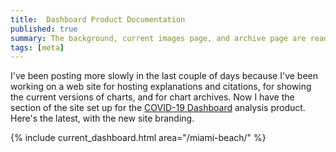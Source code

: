 ```yaml
---
title:  Dashboard Product Documentation
published: true
summary: The background, current images page, and archive page are ready.
tags: [meta]
---
```


I've been posting more slowly in the last couple of days because I've been
working on a web site for hosting explanations and citations, for showing the
current versions of charts, and for chart archives.  Now I have the section
of the site set up for the [COVID-19 Dashboard](/products/covid19-dashboard/)
analysis product.  Here's the latest, with the new site branding.

{% include current_dashboard.html area="/miami-beach/" %}
